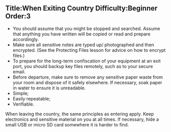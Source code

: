 Title:When Exiting Country
Difficulty:Beginner
Order:3
---
*   You should assume that you might be stopped and searched. Assume that anything you have written will be copied or read and prepare accordingly.
*   Make sure all sensitive notes are typed up/ photographed and then encrypted. (See the Protecting Files lesson for advice on how to encrypt files.)
*   To prepare for the long-term confiscation of your equipment at an exit port, you should backup key files remotely, such as to your secure email.
*   Before departure, make sure to remove any sensitive paper waste from your room and dispose of it safely elsewhere. If necessary, soak paper in water to ensure it is unreadable.
*   Simple;
*   Easily repeatable;
*   Verifiable.

When leaving the country, the same principles as entering apply. Keep electronics and sensitive material on you at all times. If necessary, hide a small USB or micro SD card somewhere it is harder to find.

